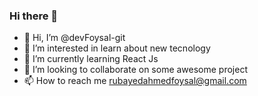 ### Hi there 👋

- 👋 Hi, I’m @devFoysal-git
- 👀 I’m interested in learn about new tecnology
- 🌱 I’m currently learning React Js
- 💞️ I’m looking to collaborate on some awesome project
- 📫 How to reach me rubayedahmedfoysal@gmail.com

<!---
rubayed-dev/rubayed-dev is a ✨ special ✨ repository because its `README.md` (this file) appears on your GitHub profile.
You can click the Preview link to take a look at your changes.
--->

<!---
rubayed-dev/rubayed-dev is a ✨ special ✨ repository because its `README.md` (this file) appears on your GitHub profile.
You can click the Preview link to take a look at your changes.
--->


<!--
**devFoysal-git/devFoysal-git** is a ✨ _special_ ✨ repository because its `README.md` (this file) appears on your GitHub profile
-->
